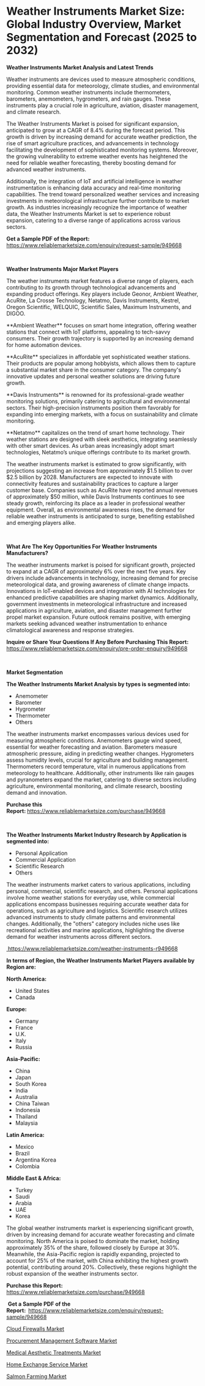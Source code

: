 <p><h1>Weather Instruments Market Size: Global Industry Overview, Market Segmentation and Forecast (2025 to 2032)</h1></p><p><strong>Weather Instruments Market Analysis and Latest Trends</strong></p>
<p><p>Weather instruments are devices used to measure atmospheric conditions, providing essential data for meteorology, climate studies, and environmental monitoring. Common weather instruments include thermometers, barometers, anemometers, hygrometers, and rain gauges. These instruments play a crucial role in agriculture, aviation, disaster management, and climate research.</p><p>The Weather Instruments Market is poised for significant expansion, anticipated to grow at a CAGR of 8.4% during the forecast period. This growth is driven by increasing demand for accurate weather prediction, the rise of smart agriculture practices, and advancements in technology facilitating the development of sophisticated monitoring systems. Moreover, the growing vulnerability to extreme weather events has heightened the need for reliable weather forecasting, thereby boosting demand for advanced weather instruments.</p><p>Additionally, the integration of IoT and artificial intelligence in weather instrumentation is enhancing data accuracy and real-time monitoring capabilities. The trend toward personalized weather services and increasing investments in meteorological infrastructure further contribute to market growth. As industries increasingly recognize the importance of weather data, the Weather Instruments Market is set to experience robust expansion, catering to a diverse range of applications across various sectors.</p></p>
<p><strong>Get a Sample PDF of the Report:&nbsp;</strong> <a href="https://www.reliablemarketsize.com/enquiry/request-sample/949668?utm_campaign=1845&utm_medium=2&utm_source=Github&utm_content=ia&utm_term=07032025&utm_id=weather-instruments">https://www.reliablemarketsize.com/enquiry/request-sample/949668</a></p>
<p>&nbsp;</p>
<p><strong>Weather Instruments Major Market Players</strong></p>
<p><p>The weather instruments market features a diverse range of players, each contributing to its growth through technological advancements and expanding product offerings. Key players include Geonor, Ambient Weather, AcuRite, La Crosse Technology, Netatmo, Davis Instruments, Kestrel, Oregon Scientific, WELQUIC, Scientific Sales, Maximum Instruments, and DIGOO.</p><p>**Ambient Weather** focuses on smart home integration, offering weather stations that connect with IoT platforms, appealing to tech-savvy consumers. Their growth trajectory is supported by an increasing demand for home automation devices.</p><p>**AcuRite** specializes in affordable yet sophisticated weather stations. Their products are popular among hobbyists, which allows them to capture a substantial market share in the consumer category. The company's innovative updates and personal weather solutions are driving future growth.</p><p>**Davis Instruments** is renowned for its professional-grade weather monitoring solutions, primarily catering to agricultural and environmental sectors. Their high-precision instruments position them favorably for expanding into emerging markets, with a focus on sustainability and climate monitoring.</p><p>**Netatmo** capitalizes on the trend of smart home technology. Their weather stations are designed with sleek aesthetics, integrating seamlessly with other smart devices. As urban areas increasingly adopt smart technologies, Netatmo’s unique offerings contribute to its market growth.</p><p>The weather instruments market is estimated to grow significantly, with projections suggesting an increase from approximately $1.5 billion to over $2.5 billion by 2028. Manufacturers are expected to innovate with connectivity features and sustainability practices to capture a larger customer base. Companies such as AcuRite have reported annual revenues of approximately $50 million, while Davis Instruments continues to see steady growth, reinforcing its place as a leader in professional weather equipment. Overall, as environmental awareness rises, the demand for reliable weather instruments is anticipated to surge, benefiting established and emerging players alike.</p></p>
<p>&nbsp;</p>
<p><strong>What Are The Key Opportunities For Weather Instruments Manufacturers?</strong></p>
<p><p>The weather instruments market is poised for significant growth, projected to expand at a CAGR of approximately 6% over the next five years. Key drivers include advancements in technology, increasing demand for precise meteorological data, and growing awareness of climate change impacts. Innovations in IoT-enabled devices and integration with AI technologies for enhanced predictive capabilities are shaping market dynamics. Additionally, government investments in meteorological infrastructure and increased applications in agriculture, aviation, and disaster management further propel market expansion. Future outlook remains positive, with emerging markets seeking advanced weather instrumentation to enhance climatological awareness and response strategies.</p></p>
<p><strong>Inquire or Share Your Questions If Any Before Purchasing This Report:</strong> <a href="https://www.reliablemarketsize.com/enquiry/pre-order-enquiry/949668?utm_campaign=1845&utm_medium=2&utm_source=Github&utm_content=ia&utm_term=07032025&utm_id=weather-instruments">https://www.reliablemarketsize.com/enquiry/pre-order-enquiry/949668</a></p>
<p>&nbsp;</p>
<p><strong>Market Segmentation</strong></p>
<p><strong>The Weather Instruments Market Analysis by types is segmented into:</strong></p>
<p><ul><li>Anemometer</li><li>Barometer</li><li>Hygrometer</li><li>Thermometer</li><li>Others</li></ul></p>
<p><p>The weather instruments market encompasses various devices used for measuring atmospheric conditions. Anemometers gauge wind speed, essential for weather forecasting and aviation. Barometers measure atmospheric pressure, aiding in predicting weather changes. Hygrometers assess humidity levels, crucial for agriculture and building management. Thermometers record temperature, vital in numerous applications from meteorology to healthcare. Additionally, other instruments like rain gauges and pyranometers expand the market, catering to diverse sectors including agriculture, environmental monitoring, and climate research, boosting demand and innovation.</p></p>
<p><strong>Purchase this Report:&nbsp;</strong><a href="https://www.reliablemarketsize.com/purchase/949668?utm_campaign=1845&utm_medium=2&utm_source=Github&utm_content=ia&utm_term=07032025&utm_id=weather-instruments">https://www.reliablemarketsize.com/purchase/949668</a></p>
<p>&nbsp;</p>
<p><strong>The Weather Instruments Market Industry Research by Application is segmented into:</strong></p>
<p><ul><li>Personal Application</li><li>Commercial Application</li><li>Scientific Research</li><li>Others</li></ul></p>
<p><p>The weather instruments market caters to various applications, including personal, commercial, scientific research, and others. Personal applications involve home weather stations for everyday use, while commercial applications encompass businesses requiring accurate weather data for operations, such as agriculture and logistics. Scientific research utilizes advanced instruments to study climate patterns and environmental changes. Additionally, the "others" category includes niche uses like recreational activities and marine applications, highlighting the diverse demand for weather instruments across different sectors.</p></p>
<p><a href="https://www.reliablemarketsize.com/weather-instruments-r949668?utm_campaign=1845&utm_medium=2&utm_source=Github&utm_content=ia&utm_term=07032025&utm_id=weather-instruments">&nbsp;https://www.reliablemarketsize.com/weather-instruments-r949668</a></p>
<p><strong>In terms of Region, the Weather Instruments Market Players available by Region are:</strong></p>
<p>
    <p> <strong> North America: </strong>
        <ul>
            <li>United States</li>
            <li>Canada</li>
        </ul>
        </p> 
    <p> <strong> Europe: </strong>
        <ul>
            <li>Germany</li>
            <li>France</li>
            <li>U.K.</li>
            <li>Italy</li>
            <li>Russia</li>
        </ul>
        </p> 
    <p> <strong> Asia-Pacific: </strong>
        <ul>
            <li>China</li>
            <li>Japan</li>
            <li>South Korea</li>
            <li>India</li>
            <li>Australia</li>
            <li>China Taiwan</li>
            <li>Indonesia</li>
            <li>Thailand</li>
            <li>Malaysia</li>
        </ul>
        </p> 
    <p> <strong> Latin America: </strong>
        <ul>
            <li>Mexico</li>
            <li>Brazil</li>
            <li>Argentina Korea</li>
            <li>Colombia</li>
        </ul>
        </p> 
    <p> <strong> Middle East & Africa: </strong>
        <ul>
            <li>Turkey</li>
            <li>Saudi</li>
            <li>Arabia</li>
            <li>UAE</li>
            <li>Korea</li>
        </ul>
    </p>
    </p>
<p><p>The global weather instruments market is experiencing significant growth, driven by increasing demand for accurate weather forecasting and climate monitoring. North America is poised to dominate the market, holding approximately 35% of the share, followed closely by Europe at 30%. Meanwhile, the Asia-Pacific region is rapidly expanding, projected to account for 25% of the market, with China exhibiting the highest growth potential, contributing around 20%. Collectively, these regions highlight the robust expansion of the weather instruments sector.</p></p>
<p><strong>Purchase this Report: </strong><a href="https://www.reliablemarketsize.com/purchase/949668?utm_campaign=1845&utm_medium=2&utm_source=Github&utm_content=ia&utm_term=07032025&utm_id=weather-instruments">https://www.reliablemarketsize.com/purchase/949668</a></p>
<p>&nbsp;<strong>Get a Sample PDF of the Report:&nbsp;&nbsp;</strong><a href="https://www.reliablemarketsize.com/enquiry/request-sample/949668?utm_campaign=1845&utm_medium=2&utm_source=Github&utm_content=ia&utm_term=07032025&utm_id=weather-instruments">https://www.reliablemarketsize.com/enquiry/request-sample/949668</a></p>
<p><strong></strong></p>
<p><p><a href="https://github.com/sibellanikmn/Market-Research-Report-List-1/blob/main/cloud-firewalls-market.md?utm_campaign=1845&utm_medium=2&utm_source=Github&utm_content=ia&utm_term=07032025&utm_id=weather-instruments">Cloud Firewalls Market</a></p><p><a href="https://github.com/ceranamaduvq/Market-Research-Report-List-1/blob/main/procurement-management-software-market.md?utm_campaign=1845&utm_medium=2&utm_source=Github&utm_content=ia&utm_term=07032025&utm_id=weather-instruments">Procurement Management Software Market</a></p><p><a href="https://github.com/foustzelmsdv/Market-Research-Report-List-1/blob/main/medical-aesthetic-treatments-market.md?utm_campaign=1845&utm_medium=2&utm_source=Github&utm_content=ia&utm_term=07032025&utm_id=weather-instruments">Medical Aesthetic Treatments Market</a></p><p><a href="https://github.com/dickstoscopg/Market-Research-Report-List-1/blob/main/home-exchange-service-market.md?utm_campaign=1845&utm_medium=2&utm_source=Github&utm_content=ia&utm_term=07032025&utm_id=weather-instruments">Home Exchange Service Market</a></p><p><a href="https://github.com/geresalgieaz/Market-Research-Report-List-1/blob/main/salmon-farming-market.md?utm_campaign=1845&utm_medium=2&utm_source=Github&utm_content=ia&utm_term=07032025&utm_id=weather-instruments">Salmon Farming Market</a></p></p>
